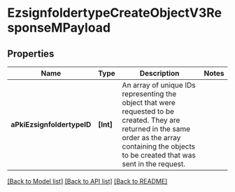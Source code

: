 # EzsignfoldertypeCreateObjectV3ResponseMPayload

## Properties
Name | Type | Description | Notes
------------ | ------------- | ------------- | -------------
**aPkiEzsignfoldertypeID** | **[Int]** | An array of unique IDs representing the object that were requested to be created.  They are returned in the same order as the array containing the objects to be created that was sent in the request. | 

[[Back to Model list]](../README.md#documentation-for-models) [[Back to API list]](../README.md#documentation-for-api-endpoints) [[Back to README]](../README.md)


